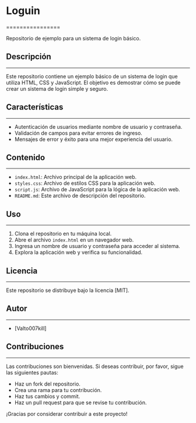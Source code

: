 # Loguin
================

Repositorio de ejemplo para un sistema de login básico.

## Descripción
---------------

Este repositorio contiene un ejemplo básico de un sistema de login que utiliza HTML, CSS y JavaScript. El objetivo es demostrar cómo se puede crear un sistema de login simple y seguro.

## Características
-------------------

* Autenticación de usuarios mediante nombre de usuario y contraseña.
* Validación de campos para evitar errores de ingreso.
* Mensajes de error y éxito para una mejor experiencia del usuario.

## Contenido
-------------

* `index.html`: Archivo principal de la aplicación web.
* `styles.css`: Archivo de estilos CSS para la aplicación web.
* `script.js`: Archivo de JavaScript para la lógica de la aplicación web.
* `README.md`: Este archivo de descripción del repositorio.

## Uso
-----

1. Clona el repositorio en tu máquina local.
2. Abre el archivo `index.html` en un navegador web.
3. Ingresa un nombre de usuario y contraseña para acceder al sistema.
4. Explora la aplicación web y verifica su funcionalidad.

## Licencia
---------

Este repositorio se distribuye bajo la licencia [MIT].

## Autor
------

* [Valto007kill]

## Contribuciones
--------------

Las contribuciones son bienvenidas. Si deseas contribuir, por favor, sigue las siguientes pautas:

* Haz un fork del repositorio.
* Crea una rama para tu contribución.
* Haz tus cambios y commit.
* Haz un pull request para que se revise tu contribución.

¡Gracias por considerar contribuir a este proyecto!
